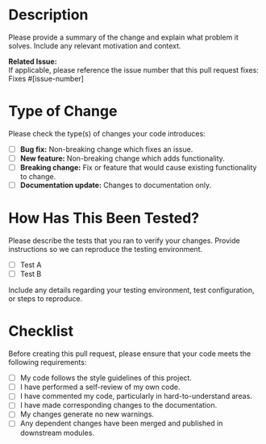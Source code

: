 <!--
  Thank you for your contribution!

  Please fill out the following template to help us review your pull request.
  Delete sections or questions that are not applicable.
-->

# Description

Please provide a summary of the change and explain what problem it solves. Include any relevant motivation and context.

**Related Issue:**  
If applicable, please reference the issue number that this pull request fixes:  
Fixes #[issue-number]

# Type of Change

Please check the type(s) of changes your code introduces:

- [ ] **Bug fix:** Non-breaking change which fixes an issue.
- [ ] **New feature:** Non-breaking change which adds functionality.
- [ ] **Breaking change:** Fix or feature that would cause existing functionality to change.
- [ ] **Documentation update:** Changes to documentation only.

# How Has This Been Tested?

Please describe the tests that you ran to verify your changes. Provide instructions so we can reproduce the testing environment.

- [ ] Test A
- [ ] Test B

Include any details regarding your testing environment, test configuration, or steps to reproduce.

# Checklist

Before creating this pull request, please ensure that your code meets the following requirements:

- [ ] My code follows the style guidelines of this project.
- [ ] I have performed a self-review of my own code.
- [ ] I have commented my code, particularly in hard-to-understand areas.
- [ ] I have made corresponding changes to the documentation.
- [ ] My changes generate no new warnings.
- [ ] Any dependent changes have been merged and published in downstream modules.
